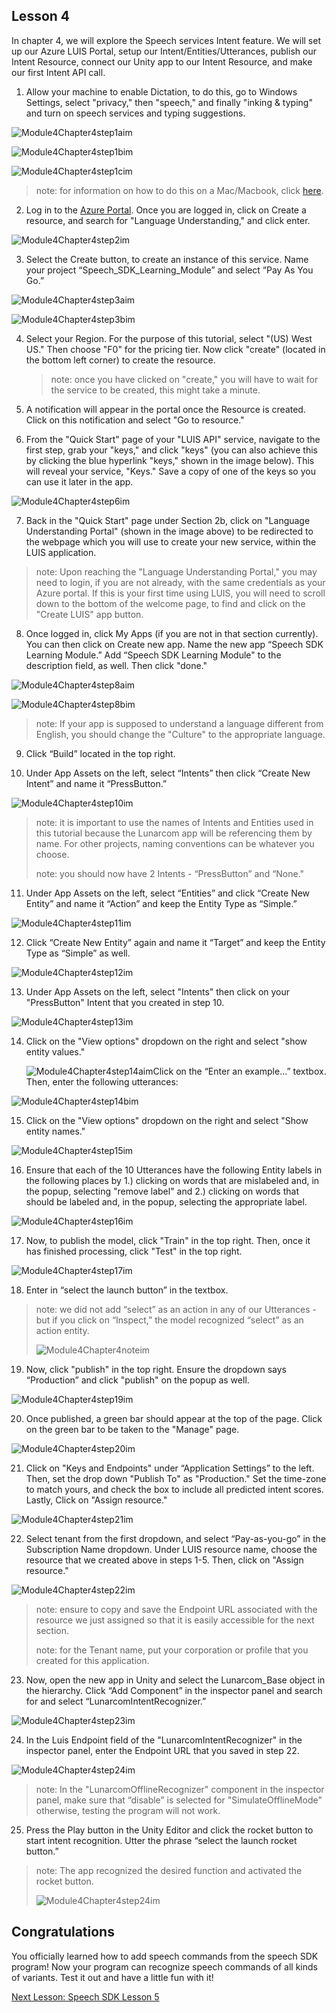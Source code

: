 ## Lesson 4

In chapter 4, we will explore the Speech services Intent feature. We will set up our Azure LUIS Portal, setup our Intent/Entities/Utterances, publish our Intent Resource, connect our Unity app to our Intent Resource, and make our first Intent API call.

1. Allow your machine to enable Dictation, to do this, go to Windows Settings, select "privacy," then "speech," and finally "inking & typing" and turn on speech services and typing suggestions.

![Module4Chapter4step1aim](images/module4chapter4step1aim.PNG)

![Module4Chapter4step1bim](images/module4chapter4step1bim.PNG)

![Module4Chapter4step1cim](images/module4chapter4step1cim.PNG)

> note: for information on how to do this on a Mac/Macbook, click [here](linkgoeshere).

2. Log in to the [Azure Portal](https://portal.azure.com/). Once you are logged in, click on Create a resource, and search for "Language Understanding," and click enter.

![Module4Chapter4step2im](images/module4chapter4step2im.PNG)

3. Select the Create button, to create an instance of this service. Name your project “Speech_SDK_Learning_Module” and select “Pay As You Go.”

![Module4Chapter4step3aim](images/module4chapter4step3aim.png)

![Module4Chapter4step3bim](images/module4chapter4step3bim.PNG)

4. Select your Region.  For the purpose of this tutorial, select "(US) West US." Then choose "F0" for the pricing tier. Now click "create" (located in the bottom left corner) to create the resource.

   >  note: once you have clicked on "create," you will have to wait for the service to be created, this might take a minute.

5. A notification will appear in the portal once the Resource is created. Click on this notification and select "Go to resource."

6. From the "Quick Start" page of your "LUIS API" service, navigate to the first step, grab your "keys," and click "keys" (you can also achieve this by clicking the blue hyperlink "keys," shown in the image below). This will reveal your service, "Keys." Save a copy of one of the keys so you can use it later in the app.

![Module4Chapter4step6im](images/module4chapter4step6im.PNG)

7. Back in the "Quick Start" page under Section 2b, click on "Language Understanding Portal" (shown in the image above) to be redirected to the webpage which you will use to create your new service, within the LUIS application.

> note: Upon reaching the "Language Understanding Portal," you may need to login, if you are not already, with the same credentials as your Azure portal. If this is your first time using LUIS, you will need to scroll down to the bottom of the welcome page, to find and click on the "Create LUIS" app button.

8. Once logged in, click My Apps (if you are not in that section currently). You can then click on Create new app. Name the new app “Speech SDK Learning Module.” Add “Speech SDK Learning Module" to the description field, as well. Then click "done."

![Module4Chapter4step8aim](images/module4chapter4step8aim.PNG)

![Module4Chapter4step8bim](images/module4chapter4step8bim.PNG)

> note: If your app is supposed to understand a language different from English, you should change the "Culture" to the appropriate language.

9. Click “Build” located in the top right.

10. Under App Assets on the left, select “Intents” then click “Create New Intent” and name it “PressButton.” 

![Module4Chapter4step10im](images/module4chapter4step10im.PNG)

> note: it is important to use the names of Intents and Entities used in this tutorial because the Lunarcom app will be referencing them by name.  For other projects, naming conventions can be whatever you choose. 
>
> note: you should now have 2 Intents - “PressButton” and “None."

11. Under App Assets on the left, select “Entities” and click “Create New Entity” and name it “Action” and keep the Entity Type as “Simple.”

![Module4Chapter4step11im](images/module4chapter4step11im.PNG)

12. Click “Create New Entity” again and name it “Target” and keep the Entity Type as “Simple” as well.

![Module4Chapter4step12im](images/module4chapter4step12im.PNG)

13. Under App Assets on the left, select "Intents" then click on your "PressButton" Intent that you created in step 10.

![Module4Chapter4step13im](images/module4chapter4step13im.PNG)

14. Click on the "View options" dropdown on the right and select "show entity values." 

    ![Module4Chapter4step14aim](images/module4chapter4step14aim.PNG)Click on the “Enter an example…” textbox. Then, enter the following utterances: 

![Module4Chapter4step14bim](images/module4chapter4step14bim.PNG)

15. Click on the "View options" dropdown on the right and select "Show entity names."

![Module4Chapter4step15im](images/module4chapter4step15im.PNG)

16. Ensure that each of the 10 Utterances have the following Entity labels in the following places by 1.) clicking on words that are mislabeled and, in the popup, selecting "remove label" and 2.) clicking on words that should be labeled and, in the popup, selecting the appropriate label.

![Module4Chapter4step16im](images/module4chapter4step16im.PNG)

17. Now, to publish the model, click "Train" in the top right. Then, once it has finished processing, click "Test" in the top right.

![Module4Chapter4step17im](images/module4chapter4step17im.PNG)

18. Enter in “select the launch button” in  the textbox.

> note: we did not add “select” as an action in any of our Utterances - but if you click on “Inspect,” the model recognized “select” as an action entity.
>
> ![Module4Chapter4noteim](images/module4chapter4noteim.PNG)

19. Now, click "publish" in the top right. Ensure the dropdown says “Production” and click "publish" on the popup as well. 

![Module4Chapter4step19im](images/module4chapter4step19im.PNG)

20. Once published, a green bar should appear at the top of the page.  Click on the green bar to be taken to the "Manage" page. 

![Module4Chapter4step20im](images/module4chapter4step20im.PNG)

21. Click on "Keys and Endpoints" under “Application Settings” to the left. Then, set the drop down "Publish To" as "Production." Set the time-zone to match yours, and check the box to include all predicted intent scores. Lastly, Click on "Assign resource."

![Module4Chapter4step21im](images/module4chapter4step21im.PNG)

22. Select tenant from the first dropdown, and select “Pay-as-you-go” in the Subscription Name dropdown. Under LUIS resource name, choose the resource that we created above in steps 1-5. Then, click on "Assign resource." 

![Module4Chapter4step22im](images/module4chapter4step22im.PNG)

> note: ensure to copy and save the Endpoint URL associated with the resource we just assigned so that it is easily accessible for the next section.
>
> note: for the Tenant name, put your corporation or profile that you created for this application.

23. Now, open the new app in Unity and select the Lunarcom_Base object in the hierarchy. Click “Add Component” in the inspector panel and search for and select “LunarcomIntentRecognizer.”

![Module4Chapter4step23im](images/module4chapter4step23im.PNG)

24. In the Luis Endpoint field of the "LunarcomIntentRecognizer" in the inspector panel, enter the Endpoint URL that you saved in step 22. 

![Module4Chapter4step24im](images/module4chapter4step24im.PNG)

>  note: In the "LunarcomOfflineRecognizer" component in the inspector panel, make sure that “disable” is selected for "SimulateOfflineMode" otherwise, testing the program will not work. 

25. Press the Play button in the Unity Editor and click the rocket button to start intent recognition. Utter the phrase “select the launch rocket button.”

>  note: The app recognized the desired function and activated the rocket button.
>
> ![Module4Chapter4step24im](images/module4chapter4note2im.PNG)

## Congratulations

You officially learned how to add speech commands from the speech SDK program! Now your program can recognize speech commands of all kinds of variants. Test it out and have a little fun with it!

[Next Lesson: Speech SDK Lesson 5](placeholderlink)

